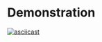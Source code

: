 # Demonstration

[![asciicast](https://asciinema.org/a/260367.svg)](https://asciinema.org/a/260367)
